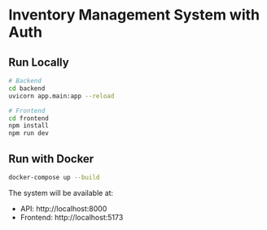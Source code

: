 # Inventory Management System with Auth

## Run Locally
```bash
# Backend
cd backend
uvicorn app.main:app --reload

# Frontend
cd frontend
npm install
npm run dev
```

## Run with Docker
```bash
docker-compose up --build
```

The system will be available at:
- API: http://localhost:8000
- Frontend: http://localhost:5173
```

